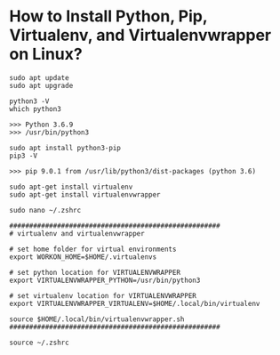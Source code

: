 # How to Install Python, Pip, Virtualenv, and Virtualenvwrapper on Linux?


```
sudo apt update
sudo apt upgrade
```

```
python3 -V
which python3
```

```
>>> Python 3.6.9
>>> /usr/bin/python3
```


```
sudo apt install python3-pip
pip3 -V
```

```
>>> pip 9.0.1 from /usr/lib/python3/dist-packages (python 3.6)
```


```
sudo apt-get install virtualenv
sudo apt-get install virtualenvwrapper
```

```
sudo nano ~/.zshrc
```

```
#####################################################
# virtualenv and virtualenvwrapper

# set home folder for virtual environments
export WORKON_HOME=$HOME/.virtualenvs

# set python location for VIRTUALENVWRAPPER
export VIRTUALENVWRAPPER_PYTHON=/usr/bin/python3

# set virtualenv location for VIRTUALENVWRAPPER
export VIRTUALENVWRAPPER_VIRTUALENV=$HOME/.local/bin/virtualenv

source $HOME/.local/bin/virtualenvwrapper.sh
#####################################################
```

```
source ~/.zshrc
```

